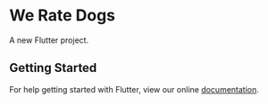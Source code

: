 # We Rate Dogs

A new Flutter project.

## Getting Started

For help getting started with Flutter, view our online
[documentation](https://flutter.io/).

